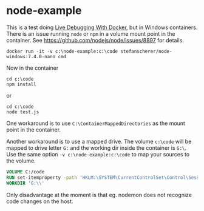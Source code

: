 # node-example

This is a test doing [Live Debugging With Docker](https://blog.docker.com/2016/07/live-debugging-docker/), but in Windows containers.
There is an issue running `node` or `npm` in a volume mount point in the container.
See https://github.com/nodejs/node/issues/8897 for details.

```
docker run -it -v c:\node-example:c:\code stefanscherer/node-windows:7.4.0-nano cmd
```

Now in the container

```
cd c:\code
npm install
```

or

```
cd c:\code
node test.js
```

One workaround is to use `C:\ContainerMappedDirectories` as the mount point in the container.

Another workaround is to use a mapped drive. The volume `c:\code` will be mapped to drive letter `G:`
and the working dir inside the container is `G:\`. Use the same option `-v c:\node-example:c:\code` to map your sources
to the volume.

```Dockerfile
VOLUME C:/code
RUN set-itemproperty -path 'HKLM:\SYSTEM\CurrentControlSet\Control\Session Manager\DOS Devices' -Name 'G:' -Value '\??\C:\code' -Type String
WORKDIR 'G:\\'
```

Only disadvantage at the moment is that eg. nodemon does not recognize code changes on the host.
